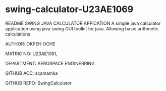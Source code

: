 # swing-calculator-U23AE1069
README
SWING JAVA CALCULATOR APPICATION
A simple java calculator application using java swing GUI toolkit for java. Allowing basic arithmetic calculations

AUTHOR: OKPEH OCHE 

MATRIC NO: U23AE1061, 

DEPARTMENT: AEROSPACE ENGINERRING

GITHUB ACC: scamamka

GITHUB REPO: SwingCalculator
